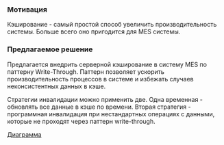 ### Мотивация

Кэширование - самый простой способ увеличить производительность системы. Больше всего оно пригодится для MES системы. 

### Предлагаемое решение

Предлагается внедрить серверной кэширование в систему MES по паттерну Write-Through. Паттерн позволяет ускорить производительность процессов в системе и избежать случаев неконсистентных данных в кэше.

Стратегии инвалидации можно применить две. Одна временная - обновлять все данные в кэше по времени. Вторая стратегия - программная инвалидация при нестандартных операциях с данными, которые не проходят через паттерн write-through.

[Диаграмма](https://viewer.diagrams.net/?tags=%7B%7D&lightbox=1&highlight=0000ff&edit=_blank&layers=1&nav=1&title=sequence.drawio&dark=auto#R%3Cmxfile%3E%3Cdiagram%20name%3D%22Page-1%22%20id%3D%222YBvvXClWsGukQMizWep%22%3E7VrJkuI4EP0aH4uQV8wRAzVzKCI6ho7oswoL7GmDPLKAor9%2BtHkRXgq6gAGGi5GepLTsfPlSkjHs0erjDwLTaIpDlBgWCD8Me2xYlukOXPbDkb1EXF8BSxKHqlMJzOJfSIFAoZs4RJnWkWKc0DjVwTler9GcahgkBO%2F0bguc6HdN4RLVgNkcJnX0RxzSSKK%2BC0r8TxQvo%2FzOJlAtK5h3VkAWwRDvKpA9MewRwZjK0upjhBL%2B8vL3Ise9trQWEyNoTY8ZgJwkmv6Yvm7XrysT%2FgTBwvr%2BYvalmS1MNuqJp5OZmjDd52%2BBzT3lxc0qeYsXKInXrBakiMQrRBFhLYmCv5VYsItiimYpnPOhO8YPhkV0lbCayYrMZRSyIXw4YPWQ4PQ7JEtEFTDHSQLTLH4X0%2BAIQfMNyeIt%2BgtlkiocxRvKbz0qKMDBFBPKkIwSdg8OIpjRHcpYMVij3SRkbs4fsB8YlvfPhnsiQEVDARn2sNKevOPK6LKTNTro1GJgiwiNGcFahrIH3KJQGwu0DgRv1mGtR38sDAlfshugj1aWmAX3WNAizJxF9qxLPiCnq4pXJ6%2FvSvYXHI8qzLdzEKqIWxa2S1KyguLlKRz1axytEbRCqxQzf4s5uIHhjg94ylgR4SVew6TK1EYGUcHFGad%2BVuf%2Bk17N9OqQmVbSOa7GOb%2BJcnXGmf2LMW5QY9wIziP01MUHJm63LjrOzelivgap8BFVvHfgkPIFKXIUQviGcaqo9zeidK8WYXBDsU5M6T17XHiq8Io0KafD53CiOqhwy%2FCGzFFHx%2Fyd0zwaui3WnUlQAikLE32ZeG7H5NN8Jqx7iPuTCHSjCSt%2FrgrjxsEzWz0wa7uzlWfeXLbKNfApivdArw6VuRtRtN0a46Yoy%2FiBjwXYG%2FrJSGOByZY%2F9FMqH5fL3ay1vJuTStt7SuX90KtDe84sld7FCOff307SPPeeUQbZF%2FaMYuiQELivdFDBWVr%2BxoGSCe6B%2FLj6KT4rSIulc4up%2Fb6%2FnYYTVfbeBxN%2BDUxxHYurRERr4BvMd74lruy%2BQICOuILKkLHoEIiy28irN%2FiOEp0QMImXa1aeM%2F8KgcqZMVQNqzgMJfd4IoRlhqyrX2vUqm9EarBRfJn5PJr9zmh%2BAT3bcU3Nj6p2Gnlq7LBszejLQDeAF4sM0Vr4n4MhzuMqQp5eP1cE0Oz2yyqCPThQBPMailA%2F8T5CEQIR6q8q1Pn1eF0Ayo4qDEWr7OM%2FknbISGrVDtADXl8P8vNIh3lg9MDABaWj2XH%2FnXSEMItExTzzysK6aR2prSzsa%2BhI%2Ff8EQkeOlINP5aYQmnz4Y2hE924B9BxTD2frPKsLXXj8qymE939RiGP3HnJJcvWVhn%2BgEM4VFCJfJ9%2BM84%2F395WEvp7K%2B%2Fpxges7vYFpO33f8oDvDTzdoKSlslG6s2bW8Qe9kwzL568ZPhszGr4QMA8N%2B%2Frus8gjByvO6jpSblLtCh6obWtr6jkyQ8m1ab992dr8Uf7uUpLbfWrKtryW53kae%2BzzrFt1Sr6Y1rXSkms3r10mFeY5Ov8E%2FoWTkMurXoRJ%2FIt%2Fd7i9pGe2nKoUnge%2FQ6iTk6CtJ0Gva7tdjv4KHVm1%2FNuv7F7%2Bedqe%2FAs%3D%3C%2Fdiagram%3E%3C%2Fmxfile%3E)



